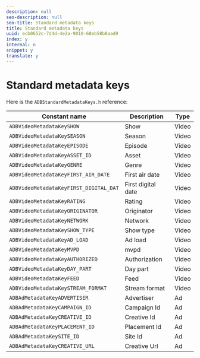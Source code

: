 ```yaml
---
description: null
seo-description: null
seo-title: Standard metadata keys
title: Standard metadata keys
uuid: ecb0652c-7d4d-4e2a-9010-68eb58b8aad9
index: y
internal: n
snippet: y
translate: y
---
```


# Standard metadata keys


<a id="section_A4BD89ABD01E48A2B51538C5BB91B587"></a>

Here is the `ADBStandardMetadataKeys.h` reference: 

| Constant name |Description |Type |
|---|---|---|
| `ADBVideoMetadataKeySHOW`  |Show |Video |
| `ADBVideoMetadataKeySEASON`  |Season |Video |
| `ADBVideoMetadataKeyEPISODE`  |Episode |Video |
| `ADBVideoMetadataKeyASSET_ID`  |Asset |Video |
| `ADBVideoMetadataKeyGENRE`  |Genre |Video |
| `ADBVideoMetadataKeyFIRST_AIR_DATE`  |First air date |Video |
| `ADBVideoMetadataKeyFIRST_DIGITAL_DAT`  |First digital date |Video |
| `ADBVideoMetadataKeyRATING`  |Rating |Video |
| `ADBVideoMetadataKeyORIGINATOR`  |Originator |Video |
| `ADBVideoMetadataKeyNETWORK`  |Network |Video |
| `ADBVideoMetadataKeySHOW_TYPE`  |Show type |Video |
| `ADBVideoMetadataKeyAD_LOAD`  |Ad load |Video |
| `ADBVideoMetadataKeyMVPD`  |mvpd |Video |
| `ADBVideoMetadataKeyAUTHORIZED`  |Authorization |Video |
| `ADBVideoMetadataKeyDAY_PART`  |Day part |Video |
| `ADBVideoMetadataKeyFEED`  |Feed |Video |
| `ADBVideoMetadataKeySTREAM_FORMAT`  |Stream format |Video |
| `ADBAdMetadataKeyADVERTISER`  |Advertiser |Ad |
| `ADBAdMetadataKeyCAMPAIGN_ID`  |Campaign Id |Ad |
| `ADBAdMetadataKeyCREATIVE_ID`  |Creative Id |Ad |
| `ADBAdMetadataKeyPLACEMENT_ID`  |Placement Id |Ad |
| `ADBAdMetadataKeySITE_ID`  |Site Id |Ad |
| `ADBAdMetadataKeyCREATIVE_URL`  |Creative Url |Ad |

